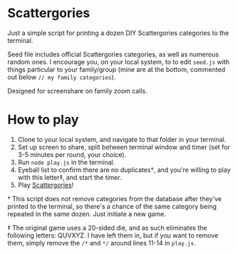 # Scattergories
Just a simple script for printing a dozen DIY Scattergories categories to the terminal.

Seed file includes official Scattergories categories, as well as numerous random
ones. I encourage you, on your local system, to to edit `seed.js` with things particular
to your family/group (mine are at the bottom, commented out below `// my family categories`).

Designed for screenshare on family zoom calls.

# How to play

1. Clone to your local system, and navigate to that folder in your terminal.
2. Set up screen to share, split between terminal window and timer (set for 3-5
minutes per round, your choice).
3. Run `node play.js` in the terminal.
4. Eyeball list to confirm there are no duplicates†, and you're willing to play with
this letter‡, and start the timer.
5. Play [Scattergories](https://en.wikipedia.org/wiki/Scattergories#Gameplay)!

† This script does not remove categories from the database after they've printed
to the terminal, so there's a chance of the same category being repeated in the same
dozen. Just initiate a new game.

‡ The original game uses a 20-sided die, and as such eliminates the following letters:
QUVXYZ. I have left them in, but if you want to remove them, simply remove the `/*`
and `*/` around lines 11-14 in `play.js`.
